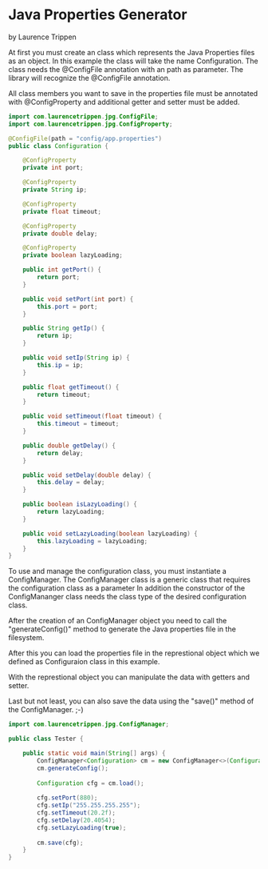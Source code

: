 # Java Properties Generator
by Laurence Trippen


At first you must create an class which represents the 
Java Properties files as an object. In this example the class will take the name Configuration.
The class needs the @ConfigFile annotation with an path as parameter.
The library will recognize the @ConfigFile annotation.

All class members you want to save in the properties file must be annotated
with @ConfigProperty and additional getter and setter must be added.


```java
import com.laurencetrippen.jpg.ConfigFile;
import com.laurencetrippen.jpg.ConfigProperty;

@ConfigFile(path = "config/app.properties")
public class Configuration {

	@ConfigProperty
	private int port;

	@ConfigProperty
	private String ip;

	@ConfigProperty
	private float timeout;

	@ConfigProperty
	private double delay;

	@ConfigProperty
	private boolean lazyLoading;

	public int getPort() {
		return port;
	}

	public void setPort(int port) {
		this.port = port;
	}

	public String getIp() {
		return ip;
	}

	public void setIp(String ip) {
		this.ip = ip;
	}

	public float getTimeout() {
		return timeout;
	}

	public void setTimeout(float timeout) {
		this.timeout = timeout;
	}

	public double getDelay() {
		return delay;
	}

	public void setDelay(double delay) {
		this.delay = delay;
	}

	public boolean isLazyLoading() {
		return lazyLoading;
	}

	public void setLazyLoading(boolean lazyLoading) {
		this.lazyLoading = lazyLoading;
	}
}
```

To use and manage the configuration class, you must instantiate a ConfigManager.
The ConfigManager class is a generic class that requires the configuration class as a parameter
In addition the constructor of the ConfigMananger class needs the class type 
of the desired configuration class.

After the creation of an ConfigManager object you need to call the
"generateConfig()" method to generate the Java properties file in
the filesystem.

After this you can load the properties file in the represtional object
which we defined as Configuraion class in this example.

With the represtional object you can manipulate the data with getters and setter. 

Last but not least, you can also save the data using the "save()" method
of the ConfigManager. ;-)

```java
import com.laurencetrippen.jpg.ConfigManager;

public class Tester {

	public static void main(String[] args) {
		ConfigManager<Configuration> cm = new ConfigManager<>(Configuration.class);
		cm.generateConfig();
		
		Configuration cfg = cm.load();
		
		cfg.setPort(880);
		cfg.setIp("255.255.255.255");
		cfg.setTimeout(20.2f);
		cfg.setDelay(20.4054);
		cfg.setLazyLoading(true);
		
		cm.save(cfg);
	}
}
```

